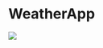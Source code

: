 # WeatherApp
[![](https://jitpack.io/v/MalikSh96/WeatherApp.svg)](https://jitpack.io/#MalikSh96/WeatherApp)